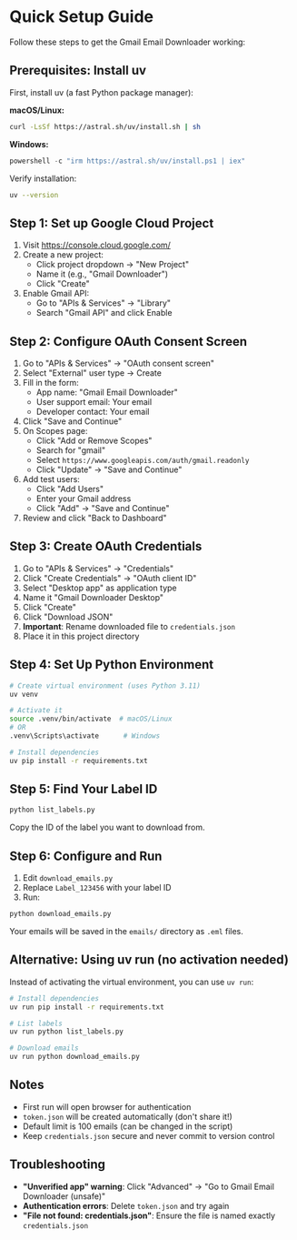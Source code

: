 # Quick Setup Guide

Follow these steps to get the Gmail Email Downloader working:

## Prerequisites: Install uv

First, install uv (a fast Python package manager):

**macOS/Linux:**

```bash
curl -LsSf https://astral.sh/uv/install.sh | sh
```

**Windows:**

```powershell
powershell -c "irm https://astral.sh/uv/install.ps1 | iex"
```

Verify installation:

```bash
uv --version
```

## Step 1: Set up Google Cloud Project

1. Visit https://console.cloud.google.com/
2. Create a new project:
   - Click project dropdown → "New Project"
   - Name it (e.g., "Gmail Downloader")
   - Click "Create"
3. Enable Gmail API:
   - Go to "APIs & Services" → "Library"
   - Search "Gmail API" and click Enable

## Step 2: Configure OAuth Consent Screen

1. Go to "APIs & Services" → "OAuth consent screen"
2. Select "External" user type → Create
3. Fill in the form:
   - App name: "Gmail Email Downloader"
   - User support email: Your email
   - Developer contact: Your email
4. Click "Save and Continue"
5. On Scopes page:
   - Click "Add or Remove Scopes"
   - Search for "gmail"
   - Select `https://www.googleapis.com/auth/gmail.readonly`
   - Click "Update" → "Save and Continue"
6. Add test users:
   - Click "Add Users"
   - Enter your Gmail address
   - Click "Add" → "Save and Continue"
7. Review and click "Back to Dashboard"

## Step 3: Create OAuth Credentials

1. Go to "APIs & Services" → "Credentials"
2. Click "Create Credentials" → "OAuth client ID"
3. Select "Desktop app" as application type
4. Name it "Gmail Downloader Desktop"
5. Click "Create"
6. Click "Download JSON"
7. **Important**: Rename downloaded file to `credentials.json`
8. Place it in this project directory

## Step 4: Set Up Python Environment

```bash
# Create virtual environment (uses Python 3.11)
uv venv

# Activate it
source .venv/bin/activate  # macOS/Linux
# OR
.venv\Scripts\activate      # Windows

# Install dependencies
uv pip install -r requirements.txt
```

## Step 5: Find Your Label ID

```bash
python list_labels.py
```

Copy the ID of the label you want to download from.

## Step 6: Configure and Run

1. Edit `download_emails.py`
2. Replace `Label_123456` with your label ID
3. Run:

```bash
python download_emails.py
```

Your emails will be saved in the `emails/` directory as `.eml` files.

## Alternative: Using uv run (no activation needed)

Instead of activating the virtual environment, you can use `uv run`:

```bash
# Install dependencies
uv run pip install -r requirements.txt

# List labels
uv run python list_labels.py

# Download emails
uv run python download_emails.py
```

## Notes

- First run will open browser for authentication
- `token.json` will be created automatically (don't share it!)
- Default limit is 100 emails (can be changed in the script)
- Keep `credentials.json` secure and never commit to version control

## Troubleshooting

- **"Unverified app" warning**: Click "Advanced" → "Go to Gmail Email Downloader (unsafe)"
- **Authentication errors**: Delete `token.json` and try again
- **"File not found: credentials.json"**: Ensure the file is named exactly `credentials.json`
